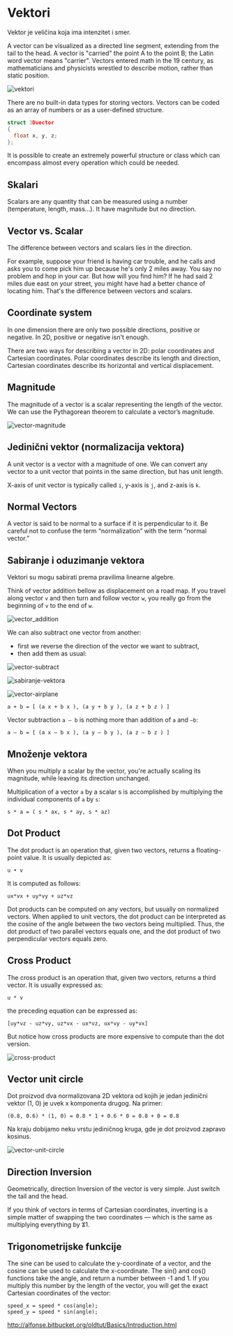 # Vektori

Vektor je veličina koja ima intenzitet i smer.

A vector can be visualized as a directed line segment, extending from the tail to the head. A vector is "carried" the point A to the point B; the Latin word vector means "carrier". Vectors entered math in the 19 century, as mathematicians and physicists wrestled to describe motion, rather than static position.

![vektori](slike/vectori.png?row=true)

There are no built-in data types for storing vectors. Vectors can be coded as an array of numbers or as a user-defined structure.

```c
struct 3Dvector
{
  float x, y, z;
};
```

It is possible to create an extremely powerful structure or class which can encompass almost every operation which could be needed.

## Skalari

Scalars are any quantity that can be measured using a number (temperature, length, mass...). It have magnitude but no direction.

## Vector vs. Scalar

The difference between vectors and scalars lies in the direction.

For example, suppose your friend is having car trouble, and he calls and asks you to come pick him up because he's only 2 miles away. You say no problem and hop in your car. But how will you find him? If he had said 2 miles due east on your street, you might have had a better chance of locating him. That's the difference between vectors and scalars.

## Coordinate system

In one dimension there are only two possible directions, positive or negative. In 2D, positive or negative isn't enough.

There are two ways for describing a vector in 2D: polar coordinates and Cartesian coordinates. Polar coordinates describe its length and direction, Cartesian coordinates describe its horizontal and vertical displacement.

## Magnitude

The magnitude of a vector is a scalar representing the length of the vector. We can use the Pythagorean theorem to calculate a vector’s magnitude.

![vector-magnitude](slike/vector-magnitude.jpg?row=true)

## Jedinični vektor (normalizacija vektora)

A unit vector is a vector with a magnitude of one. We can convert any vector to a unit vector that points in the same direction, but has unit length.

X-axis of unit vector is typically called `i`, y-axis is `j`, and z-axis is `k`.

## Normal Vectors

A vector is said to be normal to a surface if it is perpendicular to it. Be careful not to confuse the term “normalization” with the term “normal vector.”

## Sabiranje i oduzimanje vektora

Vektori su mogu sabirati prema pravilima linearne algebre.

Think of vector addition bellow as displacement on a road map. If you travel along vector `v` and then turn and follow vector `w`, you really go from the beginning of `v` to the end of `w`.

![vector_addition](slike/vector_addition.png?row=true)

We can also subtract one vector from another:
* first we reverse the direction of the vector we want to subtract,
* then add them as usual:

![vector-subtract](slike/vector-subtract.gif?row=true)

![sabiranje-vektora](slike/sabiranje-vektora.png?row=true)

![vector-airplane](slike/vector-airplane.gif?row=true)

```
a + b = [ (a x + b x ), (a y + b y ), (a z + b z ) ]
```

Vector subtraction `a – b` is nothing more than addition of `a` and `–b`:
```
a – b = [ (a x – b x ), (a y – b y ), (a z – b z ) ]
```

## Množenje vektora

When you multiply a scalar by the vector, you're actually scaling its magnitude, while leaving its direction unchanged.

Multiplication of a vector `a` by a scalar s is accomplished by multiplying the individual components of `a` by `s`:
```
s * a = ( s * ax, s * ay, s * az)
```

## Dot Product

The dot product is an operation that, given two vectors, returns a floating-point value. It is usually depicted as:
```
u • v
```
It is computed as follows:
```
ux*vx + uy*vy + uz*vz
```
Dot products can be computed on any vectors, but usually on normalized vectors. When applied to unit vectors, the dot product can be interpreted as the cosine of the angle between the two vectors being multiplied. Thus, the dot product of two parallel vectors equals one, and the dot product of two perpendicular vectors equals zero.

## Cross Product

The cross product is an operation that, given two vectors, returns a third vector. It is usually expressed as:
```
u * v
```
the preceding equation can be expressed as:

```
[uy*vz - uz*vy, uz*vx - ux*vz, ux*vy - uy*vx]
```
But notice how cross products are more expensive to compute than the dot version.

![cross-product](slike/cross-product.gif?row=true)

## Vector unit circle

Dot proizvod dva normalizovana 2D vektora od kojih je jedan jedinični vektor (1, 0) je uvek x komponenta drugog. Na primer:
```
(0.8, 0.6) * (1, 0) = 0.8 * 1 + 0.6 * 0 = 0.8 + 0 = 0.8
```

Na kraju dobijamo neku vrstu jediničnog kruga, gde je dot proizvod zapravo kosinus.

![vector-unit-circle](slike/vector-unit-circle.png?row=true)

## Direction Inversion

Geometrically, direction Inversion of the vector is very simple. Just switch the tail and the head.

If you think of vectors in terms of Cartesian coordinates, inverting is a simple matter of swapping the two coordinates — which is the same as multiplying everything by Ϫ1.

## Trigonometrijske funkcije

The sine can be used to calculate the y-coordinate of a vector, and the cosine can be used to calculate the x-coordinate. The sin() and cos() functions take the angle, and return a number between -1 and 1. If you multiply this number by the length of the vector, you will get the exact Cartesian coordinates of the vector:
```
speed_x = speed * cos(angle);
speed_y = speed * sin(angle);
```

http://alfonse.bitbucket.org/oldtut/Basics/Introduction.html

